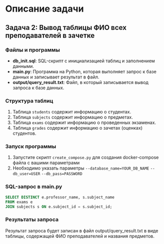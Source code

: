 # Описание задачи

## Задача 2: Вывод таблицы ФИО всех преподавателей в зачетке

### Файлы и программы
- **db_init.sql**: SQL-скрипт с инициализацией таблиц и заполнением данными.
- **main.py**: Программа на Python, которая выполняет запрос к базе данных и записывает результат в файл.
- **output/query_result.txt**: Файл, в который записывается вывод запроса к базе данных.

### Структура таблиц
1. Таблица `students` содержит информацию о студентах.
2. Таблица `subjects` содержит информацию о предметах.
3. Таблица `exams` содержит информацию о проведенных экзаменах.
4. Таблица `grades` содержит информацию о зачетах (оценках) студентов.

### Запуск программы
1. Запустите скрипт `create_compose.py` для создания docker-compose файла с вашими параметрами
2. Необходимо указать параметры `--database_name=YOUR_DB_NAME` `--db_user=USER` `--db_pass=PASSWORD`

### SQL-запрос в main.py
```sql
SELECT DISTINCT e.professor_name, s.subject_name
FROM exams e
JOIN subjects s ON e.subject_id = s.subject_id;
```

### Результаты запроса 
Результат запроса будет записан в файл output/query_result.txt в виде таблицы, содержащей ФИО преподавателей и названия предметов.